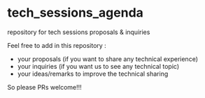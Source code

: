 # tech_sessions_agenda
repository for tech sessions proposals &amp; inquiries

Feel free to add in this repository :
+ your proposals (if you want to share any technical experience)
+ your inquiries (if you want us to see any technical topic)
+ your ideas/remarks to improve the technical sharing

So please PRs welcome!!!
